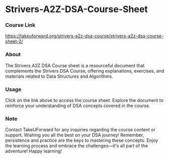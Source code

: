 # Strivers-A2Z-DSA-Course-Sheet

### Course Link
https://takeuforward.org/strivers-a2z-dsa-course/strivers-a2z-dsa-course-sheet-2/

### About
The Strivers A2Z DSA Course sheet is a resourceful document that complements the Strivers DSA Course, offering explanations, exercises, and materials related to Data Structures and Algorithms.

### Usage
Click on the link above to access the course sheet.
Explore the document to reinforce your understanding of DSA concepts covered in the course.

### Note
Contact TakeUForward for any inquiries regarding the course content or support.
Wishing you all the best on your DSA journey! Remember, persistence and practice are the keys to mastering these concepts. Enjoy the learning process and embrace the challenges—it's all part of the adventure! Happy learning!
